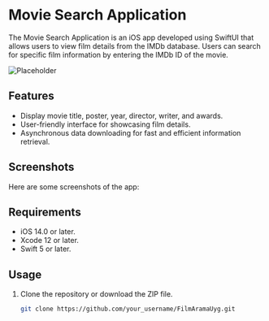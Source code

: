 # Movie Search Application

The Movie Search Application is an iOS app developed using SwiftUI that allows users to view film details from the IMDb database. Users can search for specific film information by entering the IMDb ID of the movie.

![Placeholder](images/placeholder.jpg)

## Features

- Display movie title, poster, year, director, writer, and awards.
- User-friendly interface for showcasing film details.
- Asynchronous data downloading for fast and efficient information retrieval.

## Screenshots

Here are some screenshots of the app:


## Requirements

- iOS 14.0 or later.
- Xcode 12 or later.
- Swift 5 or later.

## Usage

1. Clone the repository or download the ZIP file.

   ```bash
   git clone https://github.com/your_username/FilmAramaUyg.git
